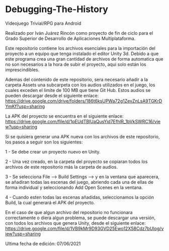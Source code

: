 # Debugging-The-History
 Videojuego Trivial/RPG para Android

Realizado por Iván Juárez Rincón como proyecto de fin de ciclo para el Grado Superior de Desarrollo de Aplicaciones Multiplataforma.

Este repositorio contiene los archivos esenciales para la importación del proyecto a un equipo que tenga instalado el editor Unity 3d. Debido a que este programa crea una gran cantidad de archivos de forma automatica que no son necesarios a la hora de subir el proyecto, aqui solo están los imprescindibles.

Ademas del contenido de este repositorio, sera necesario añadir a la carpeta Assets una subcarpeta con los audios utilizados en el juego, los cuales exceden el limite de 100 MB que tiene Git Hub. Estos audios se pueden descargar desde el siguiente enlace: https://drive.google.com/drive/folders/186t6ksUPWa72g1ZevZnLsA9TGKrDYmKf?usp=sharing

La APK del proyecto se encuentra en el siguiente enlace: https://drive.google.com/file/d/1pEUdTBlUaQusYid7EfhlR_1bVkSWRC16/view?usp=sharing

Si se quisiera generar una APK nueva con los archivos de este repositorio, los pasos a seguir son los siguientes:

1 - Se debe crear un proyecto nuevo en Unity. 

2 - Una vez creado, en la carpeta del proyecto se copiaran todos los archivos de este repositorio más la carpeta de audios.

3 - Se selecciona File --> Build Settings --> y en la ventana que aparecera, se añadiran todas las escenas del juego, abriendo cada una de ellas de forma individual y      seleccionando Add Open Scenes en la ventana.

4 - Cuando esten todas las escenas añadidas, seleccionamos la opción Build, la cual generará el APK del proyecto.

En el caso de que algun archivo del repositorio no funcionara correctamente o diera algun problema, se puede descargar una versión, con todos los archivos que genera Unity, desde el siguiente enlace: https://drive.google.com/file/d/1VB9kMr9D93GVD25Ewo12X58Cdz7bUIog/view?usp=sharing

Ultima fecha de edición: 07/06/2021
